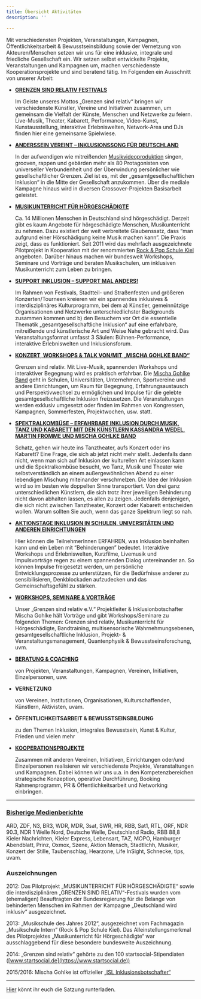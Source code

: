 ```yaml
---
title: Übersicht Aktivitäten
description: ''

---
```

Mit verschiedensten Projekten, Veranstaltungen, Kampagnen, Öffentlichkeitsarbeit & Bewusstseinsbildung sowie der Vernetzung von Akteuren/Menschen setzen wir uns für eine inklusive, integrale und friedliche Gesellschaft ein. Wir setzen selbst entwickelte Projekte, Veranstaltungen und Kampagnen um, machen verschiedenste Kooperationsprojekte und sind beratend tätig. Im Folgenden ein Ausschnitt von unserer Arbeit:

* [**GRENZEN SIND RELATIV FESTIVALS**](https://www.grenzensindrelativ.de/veranstaltungen/3-grenzen-sind-relativ-festival-sa-26-10-19-fabrik-hamburg-2.html)

  Im Geiste unseres Mottos „Grenzen sind relativ“ bringen wir verschiedenste Künstler, Vereine und Initiativen zusammen, um gemeinsam die Vielfalt der Künste, Menschen und Netzwerke zu feiern. Live-Musik, Theater, Kabarett, Performance, Video-Kunst, Kunstausstellung, interaktive Erlebniswelten, Network-Area und DJs finden hier eine gemeinsame Spielwiese.
* [**ANDERSSEIN VEREINT – INKLUSIONSSONG FÜR DEUTSCHLAND**](https://www.grenzensindrelativ.de/anderssein-vereint-2/inklusionssong-fuer-deutschland.html)

  In der aufwendigen wie mitreißenden [Musikvideoproduktion](https://youtu.be/KPi9ZNp-YJQ) singen, grooven, rappen und gebärden mehr als 80 Protagonisten von universeller Verbundenheit und der Überwindung persönlicher wie gesellschaftlicher Grenzen. Ziel ist es, mit der „gesamtgesellschaftlichen Inklusion“ in die Mitte der Gesellschaft anzukommen. Über die mediale Kampagne hinaus wird in diversen Crossover-Projekten Basisarbeit geleistet.
* [**MUSIKUNTERRICHT FÜR HÖRGESCHÄDIGTE**](https://www.grenzensindrelativ.de/musikunterricht-fuer-hoergeschaedigte/allgemeine-informationen-musikunterricht.html)

  Ca. 14 Millionen Menschen in Deutschland sind hörgeschädigt. Derzeit gibt es kaum Angebote für hörgeschädigte Menschen, Musikunterricht zu nehmen. Dazu existiert der weit verbreitete Glaubenssatz, dass “man aufgrund einer Hörschädigung keine Musik machen kann”. Die Praxis zeigt, dass es funktioniert. Seit 2011 wird das mehrfach ausgezeichnete Pilotprojekt in Kooperation mit der renommierten [Rock & Pop Schule Kiel](https://www.rockpopschule.de/) angeboten. Darüber hinaus machen wir bundesweit Workshops, Seminare und Vorträge und beraten Musikschulen, um inklusiven Musikunterricht zum Leben zu bringen.
* [**SUPPORT INKLUSION – SUPPORT MAL ANDERS!**](https://www.grenzensindrelativ.de/support-inklusion-support-mal-anders.html)

  Im Rahmen von Festivals, Stadtteil- und Straßenfesten und größeren Konzerten/Tourneen kreieren wir ein spannendes inklusives & interdisziplinäres Kulturprogramm, bei dem a) Künstler, gemeinnützige Organisationen und Netzwerke unterschiedlichster Backgrounds zusammen kommen und b) den Besuchern vor Ort die essentielle Thematik „gesamtgesellschaftliche Inklusion“ auf eine erfahrbare, mitreißende und künstlerische Art und Weise Nahe gebracht wird. Das Veranstaltungsformat umfasst 3 Säulen: Bühnen-Performance, interaktive Erlebniswelten und Inklusionsforum.
* [**KONZERT, WORKSHOPS & TALK VON/MIT „MISCHA GOHLKE BAND“**](https://www.grenzensindrelativ.de/mischa-gohlke-band/konzert-workshop-talkrunde.html)

  Grenzen sind relativ. Mit Live-Musik, spannenden Workshops und interaktiver Begegnung wird es praktisch erfahrbar. Die [Mischa Gohlke Band](https://mischagohlkeband.de/) geht in Schulen, Universitäten, Unternehmen, Sportvereine und andere Einrichtungen, um Raum für Begegnung, Erfahrungsaustausch und Perspektivwechsel zu ermöglichen und Impulse für die gelebte gesamtgesellschaftliche Inklusion freizusetzen. Die Veranstaltungen werden exklusiv umgesetzt oder finden im Rahmen von Kongressen, Kampagnen, Sommerfesten, Projektwochen, usw. statt.
* [**SPEKTRALKOMBÜSE – ERFAHRBARE INKLUSION DURCH MUSIK, TANZ UND KABARETT MIT DEN KÜNSTLERN KASSANDRA WEDEL, MARTIN FROMME UND MISCHA GOHLKE BAND**](https://www.grenzensindrelativ.de/veranstaltungen/spektralkombuese.html)

  Schatz, gehen wir heute ins Tanztheater, aufs Konzert oder ins Kabarett? Eine Frage, die sich ab jetzt nicht mehr stellt. Jedenfalls dann nicht, wenn man sich auf Inklusion der kulturellen Art einlassen kann und die Spektralkombüse besucht, wo Tanz, Musik und Theater wie selbstverständlich an einem außergewöhnlichen Abend zu einer lebendigen Mischung miteinander verschmelzen. Die Idee der Inklusion wird so im besten wie doppelten Sinne transportiert. Von drei ganz unterschiedlichen Künstlern, die sich trotz ihrer jeweiligen Behinderung nicht davon abhalten lassen, es allen zu zeigen. Jedenfalls denjenigen, die sich nicht zwischen Tanztheater, Konzert oder Kabarett entscheiden wollen. Warum sollten Sie auch, wenn das ganze Spektrum liegt so nah.
* [**AKTIONSTAGE INKLUSION IN SCHULEN, UNIVERSITÄTEN UND ANDEREN EINRICHTUNGEN**](https://www.grenzensindrelativ.de/aktionstage-inklusion/allgemeine-informationen-aktionstage.html)

  Hier können die TeilnehmerInnen ERFAHREN, was Inklusion beinhalten kann und ein Leben mit “Behinderungen” bedeutet. Interaktive Workshops und Erlebniswelten, Kurzfilme, Livemusik und Impulsvorträge regen zu einem spannenden Dialog untereinander an. So können Impulse freigesetzt werden, um persönliche Entwicklungsprozesse zu unterstützen, für die Bedürfnisse anderer zu sensibilisieren, Denkblockaden aufzudecken und das Gemeinschaftsgefühl zu stärken.
* [**WORKSHOPS, SEMINARE & VORTRÄGE**](https://www.grenzensindrelativ.de/workshops-seminare-vortraege/allgemeine-informationen-workshops.html)

  Unser „Grenzen sind relativ e.V.“ Projektleiter & Inklusionbotschafter Mischa Gohlke hält Vorträge und gibt Workshops/Seminare zu folgenden Themen: Grenzen sind relativ, Musikunterricht für Hörgeschädigte, Bandtraining, multisensorische Wahrnehmungsebenen, gesamtgesellschaftliche Inklusion, Projekt- & Veranstaltungsmanagement, Quantenphysik & Bewusstseinsforschung, uvm.
* [**BERATUNG & COACHING**](https://www.grenzensindrelativ.de/beratung.html)

  von Projekten, Veranstaltungen, Kampagnen, Vereinen, Initiativen, Einzelpersonen, usw.
* **VERNETZUNG**

  von Vereinen, Institutionen, Organisationen, Kulturschaffenden, Künstlern, Aktivisten, uvam.
* **ÖFFENTLICHKEITSARBEIT & BEWUSSTSEINSBILDUNG**

  zu den Themen Inklusion, integrales Bewusstsein, Kunst & Kultur, Frieden und vielen mehr
* [**KOOPERATIONSPROJEKTE**](https://www.grenzensindrelativ.de/kooperationsprojekte/allgemeine-informationen.html)

  Zusammen mit anderen Vereinen, Initiativen, Einrichtungen oder/und Einzelpersonen realisieren wir verschiedenste Projekte, Veranstaltungen und Kampagnen. Dabei können wir uns u.a. in den Kompetenzbereichen strategische Konzeption, operative Durchführung, Booking Rahmenprogramm, PR & Öffentlichkeitsarbeit und Networking einbringen.

***

### 

### [**Bisherige Medienberichte**](https://www.grenzensindrelativ.de/presse/bisherige-medienberichte.html)

ARD, ZDF, N3, BR3, WDR, MDR, 3sat, SWR, HR, RBB, Sat1, RTL, ORF, NDR 90.3, NDR 1 Welle Nord, Deutsche Welle, Deutschland Radio, RBB 88,8 Kieler Nachrichten, Kieler Express, Lebensart, TAZ, MOPO, Hamburger Abendblatt, Prinz, Oxmox, Szene, Aktion Mensch, Stadtlichh, Musiker, Konzert der Stille, Taubenschlag, Hearzone, Life InSight, Schnecke, tips, uvam.

### **Auszeichnungen**

2012: Das Pilotprojekt „MUSIKUNTERRICHT FÜR HÖRGESCHÄDIGTE“ sowie die interdisziplinären „GRENZEN SIND RELATIV“-Festivals wurden vom (ehemaligen) Beauftragten der Bundesregierung für die Belange von behinderten Menschen im Rahmen der Kampagne „Deutschland wird inklusiv“ ausgezeichnet.

2013: „Musikschule des Jahres 2012“, ausgezeichnet vom Fachmagazin „Musikschule Intern“ (Rock & Pop Schule Kiel). Das Alleinstellungsmerkmal des Pilotprojektes „Musikunterricht für Hörgeschädigte“ war ausschlaggebend für diese besondere bundesweite Auszeichnung.

2014: „Grenzen sind relativ“ gehörte zu den 100 startsocial-Stipendiaten ([www.startsocial.de](https://www.startsocial.de))

2015/2016: Mischa Gohlke ist offizieller [„ISL Inklusionsbotschafter“](https://www.isl-ev.de/index.php?option=com_content&view=article&id=1289:mischa-gohlke-macht-musik-fuer-inklusion&catid=165&Itemid=512&lang=de)

***

[Hier](https://www.dropbox.com/s/zrj4sb2uky6rs6u/Satzung%20Grenzen%20sind%20relativ%20e.V..pdf?dl=0) könnt ihr euch die Satzung runterladen.
